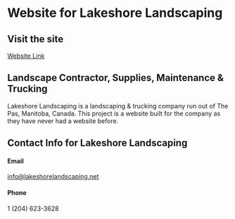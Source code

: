 # Website for Lakeshore Landscaping

## Visit the site

[Website Link](https://erickulchycki.github.io/LakeshoreLandscapingThePas/)

## Landscape Contractor, Supplies, Maintenance & Trucking

Lakeshore Landscaping is a landscaping & trucking company run out of The Pas, Manitoba, Canada. This project is a website built
for the company as they have never had a website before.

## Contact Info for Lakeshore Landscaping

#### Email

info@lakeshorelandscaping.net

#### Phone

1 (204) 623-3628
